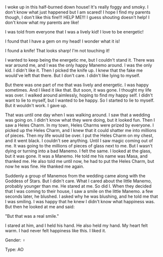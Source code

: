 I woke up in this half-burned down house! It's really foggy and smoky. I don't know what just happened but I am scared! I hope I find my parents though, I don't like this fire!!! HELP ME!!! I guess shouting doesn't help! I don't know what my parents are like! 

I was told from everyone that I was a lively kid! I love to be energetic!

I found that I have a gem on my head! I wonder what it is!

I found a knife! That looks sharp! I'm not touching it!

I wanted to keep being the energetic me, but I couldn't stand it. There was war around me, and I was the only happy Manemo around. I was the only kid. I didn't like it. Then I picked the knife up. I knew that the fake me would've left that there. But I don't care. I didn't like lying to myself. 

But there was one part of me that was lively and energetic. I was happy sometimes. And I liked it like that. But soon, it was gone. I thought my life was over. I walked around aimlessly, hoping to find my happy self. I didn't want to lie to myself, but I wanted to be happy. So I started to lie to myself. But it wouldn't work. I gave up. 

That was until one day when I was walking around. I saw that a wedding was going on. I didn't know what they were doing, but it looked fun. Then I saw a Heles Charm. In my town, Heles Charms were prized by everyone. I picked up the Heles Charm, and I knew that it could shatter me into millions of pieces. Then my life would be over. I put the Heles Charm on my chest, and it went black. I couldn't see anything. Until I saw magic coming out of me. It was going to the millions of pieces of glass next to me. But I wasn't dying or turning into a bad Manemo. I felt the same. I looked at the glass, but it was gone. It was a Manemo. He told me his name was Masa, and thanked me. He also told me until now, he had to put the Heles Charm, but now he was fine. He thanked me again. 

Suddenly a group of Manemos from the wedding came along with the Goddess of Stars. But I didn't care. What I cared about the little Manemo, probably younger than me. He stared at me. So did I. When they decided that I was coming to their house, I saw a smile on the little Manemo. a few seconds later, he blushed. I asked why he was blushing, and he told me that I was smiling. I was happy that he knew I didn't know what happiness was. But then he looked at me and said:

"But that was a real smile." 

I stared at him, and I held his hand. He also held my hand. My heart felt warm. I had never felt happiness like this. I liked it.

Gender: ♀

Type: AO
